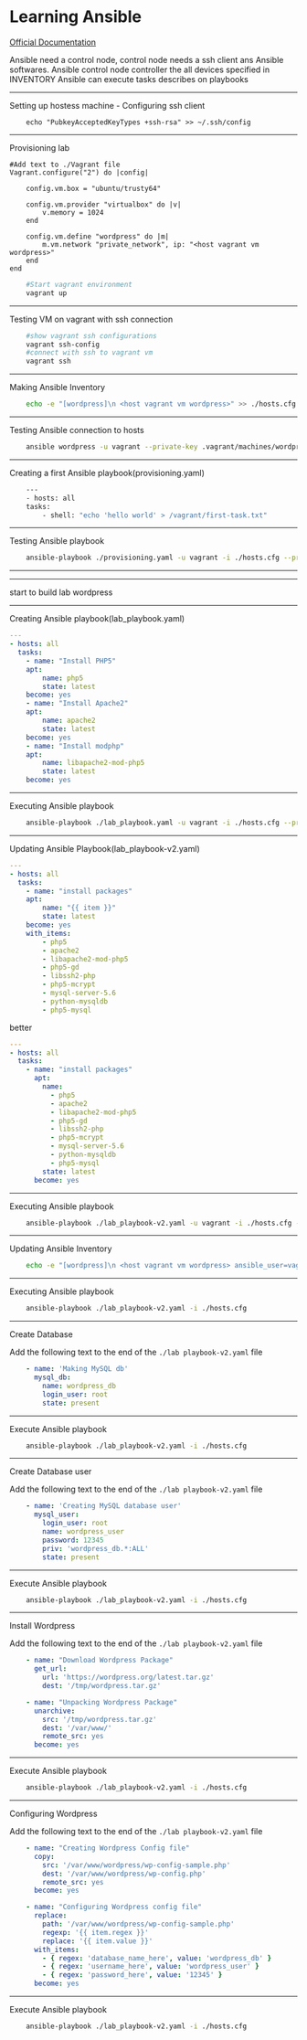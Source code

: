 # Learning Ansible

[Official Documentation](https://docs.ansible.com/ansible/latest/getting_started/index.html)

Ansible need a control node, control node needs a ssh client ans Ansible softwares.
Ansible control node controller the all devices specified in INVENTORY
Ansible can execute tasks describes on playbooks

---
Setting up hostess machine
    - Configuring ssh client

```shell
    echo "PubkeyAcceptedKeyTypes +ssh-rsa" >> ~/.ssh/config
```

---
Provisioning lab

```text
#Add text to ./Vagrant file
Vagrant.configure("2") do |config|

    config.vm.box = "ubuntu/trusty64"

    config.vm.provider "virtualbox" do |v|
        v.memory = 1024
    end

    config.vm.define "wordpress" do |m|
        m.vm.network "private_network", ip: "<host vagrant vm wordpress>"
    end
end
```

```bash
    #Start vagrant environment
    vagrant up
```

---
Testing VM on vagrant with ssh connection

```bash
    #show vagrant ssh configurations
    vagrant ssh-config
    #connect with ssh to vagrant vm
    vagrant ssh
```

---
Making Ansible Inventory

```bash
    echo -e "[wordpress]\n <host vagrant vm wordpress>" >> ./hosts.cfg
```

---
Testing Ansible connection to hosts

```bash
    ansible wordpress -u vagrant --private-key .vagrant/machines/wordpress/virtualbox/private_key -i ./hosts.cfg -m shell -a 'echo Hello, World'
```

---
Creating a first Ansible playbook(provisioning.yaml)

```bash
    ---
    - hosts: all
    tasks:
        - shell: "echo 'hello world' > /vagrant/first-task.txt"
```

---
Testing Ansible playbook

```bash
    ansible-playbook ./provisioning.yaml -u vagrant -i ./hosts.cfg --private-key ./.vagrant/machines/wordpress/virtualbox/private_key
```

---
---
start to build lab wordpress

---
Creating Ansible playbook(lab_playbook.yaml)

```yaml
---
- hosts: all
  tasks:
    - name: "Install PHP5"
    apt:
        name: php5
        state: latest
    become: yes
    - name: "Install Apache2"
    apt:
        name: apache2
        state: latest
    become: yes
    - name: "Install modphp"
    apt:
        name: libapache2-mod-php5
        state: latest
    become: yes
```

---
Executing Ansible playbook

```bash
    ansible-playbook ./lab_playbook.yaml -u vagrant -i ./hosts.cfg --private-key ./.vagrant/machines/wordpress/virtualbox/private_key
```

---
Updating Ansible Playbook(lab_playbook-v2.yaml)

```yaml
---
- hosts: all
  tasks:
    - name: "install packages"
    apt:
        name: "{{ item }}"
        state: latest
    become: yes
    with_items:
        - php5
        - apache2
        - libapache2-mod-php5
        - php5-gd
        - libssh2-php
        - php5-mcrypt
        - mysql-server-5.6
        - python-mysqldb
        - php5-mysql
```

better

```yaml
---
- hosts: all
  tasks:
    - name: "install packages"
      apt:
        name:
          - php5
          - apache2
          - libapache2-mod-php5
          - php5-gd
          - libssh2-php
          - php5-mcrypt
          - mysql-server-5.6
          - python-mysqldb
          - php5-mysql
        state: latest
      become: yes
```

---
Executing Ansible playbook

```bash
    ansible-playbook ./lab_playbook-v2.yaml -u vagrant -i ./hosts.cfg --private-key ./.vagrant/machines/wordpress/virtualbox/private_key
```

---
Updating Ansible Inventory

```bash
    echo -e "[wordpress]\n <host vagrant vm wordpress> ansible_user=vagrant ansible_ssh_private_key_file='./.vagrant/machines/wordpress/virtualbox/private_key'" >> ./hosts.cfg
```

---
Executing Ansible playbook

```bash
    ansible-playbook ./lab_playbook-v2.yaml -i ./hosts.cfg
```

---
Create Database

Add the following text to the end of the `./lab playbook-v2.yaml` file

```yaml
    - name: 'Making MySQL db'
      mysql_db: 
        name: wordpress_db
        login_user: root
        state: present
```

---
Execute Ansible playbook

```bash
    ansible-playbook ./lab_playbook-v2.yaml -i ./hosts.cfg
```

---
Create Database user

Add the following text to the end of the `./lab playbook-v2.yaml` file

```yaml
    - name: 'Creating MySQL database user'
      mysql_user:
        login_user: root
        name: wordpress_user
        password: 12345
        priv: 'wordpress_db.*:ALL'
        state: present
```

---
Execute Ansible playbook

```bash
    ansible-playbook ./lab_playbook-v2.yaml -i ./hosts.cfg
```

---
Install Wordpress

Add the following text to the end of the `./lab playbook-v2.yaml` file

```yaml
    - name: "Download Wordpress Package"
      get_url:
        url: 'https://wordpress.org/latest.tar.gz'
        dest: '/tmp/wordpress.tar.gz'

    - name: "Unpacking Wordpress Package"
      unarchive:
        src: '/tmp/wordpress.tar.gz'
        dest: '/var/www/'
        remote_src: yes
      become: yes
```

---
Execute Ansible playbook

```bash
    ansible-playbook ./lab_playbook-v2.yaml -i ./hosts.cfg
```

---
Configuring Wordpress

Add the following text to the end of the `./lab playbook-v2.yaml` file

```yaml
    - name: "Creating Wordpress Config file"
      copy:
        src: '/var/www/wordpress/wp-config-sample.php'
        dest: '/var/www/wordpress/wp-config.php'
        remote_src: yes
      become: yes

    - name: "Configuring Wordpress config file"
      replace:
        path: '/var/www/wordpress/wp-config-sample.php'
        regexp: '{{ item.regex }}'
        replace: '{{ item.value }}'
      with_items:
        - { regex: 'database_name_here', value: 'wordpress_db' }
        - { regex: 'username_here', value: 'wordpress_user' }
        - { regex: 'password_here', value: '12345' }
      become: yes

```

---
Execute Ansible playbook

```bash
    ansible-playbook ./lab_playbook-v2.yaml -i ./hosts.cfg
```
